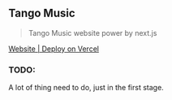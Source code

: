 ## Tango Music

> Tango Music website power by next.js

[Website | Deploy on Vercel](https://music.chenxii.xyz)

### TODO:

A lot of thing need to do, just in the first stage.
